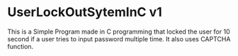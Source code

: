 # UserLockOutSytemInC v1
This is a Simple Program made in C programming that locked the user for 10 second if a user tries to input password multiple time.
It also uses CAPTCHA function.

